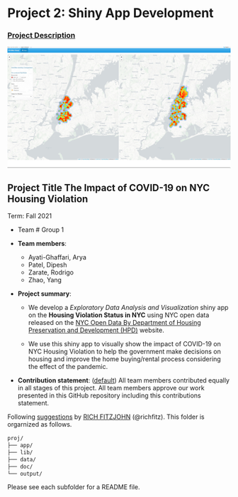 # Project 2: Shiny App Development

### [Project Description](doc/project2_desc.md)

![screenshot](doc/figs/map.jpg)

## Project Title The Impact of COVID-19 on NYC Housing Violation
Term: Fall 2021

+ Team # Group 1
+ **Team members**: 
	+ Ayati-Ghaffari, Arya
	+ Patel, Dipesh 
	+ Zarate, Rodrigo
	+ Zhao, Yang

+ **Project summary**: 

	+ We develop a *Exploratory Data Analysis and Visualization* shiny app on the **Housing Violation Status in NYC** using NYC open data released on the [NYC Open Data By Department of Housing Preservation and Development (HPD)](https://data.cityofnewyork.us/Housing-Development/Housing-Maintenance-Code-Violations/wvxf-dwi5) website.

	+ We use this shiny app to visually show the impact of COVID-19 on NYC Housing Violation to help the government make decisions on housing and improve the home buying/rental process considering the effect of the pandemic.

+ **Contribution statement**: ([default](doc/a_note_on_contributions.md)) All team members contributed equally in all stages of this project. All team members approve our work presented in this GitHub repository including this contributions statement. 

Following [suggestions](http://nicercode.github.io/blog/2013-04-05-projects/) by [RICH FITZJOHN](http://nicercode.github.io/about/#Team) (@richfitz). This folder is orgarnized as follows.

```
proj/
├── app/
├── lib/
├── data/
├── doc/
└── output/
```

Please see each subfolder for a README file.

